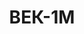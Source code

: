 ---
lang: ua
layout: featured
title: ВЕК-1М
max_weight: 1
icon: /assets/img/products/vek-1M-1DM-2M-3M.png
description: "Діапазон: 10кг… 1т</br>Висота цифри індикатора: 25мм</br>Ціна розподілу: 0,5кг</br>Маса вагів: 7,5кг</br>Довжина вагів: 540мм</br>Ціна*: 8900грн"
---
